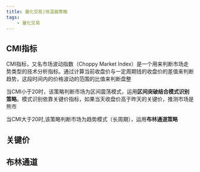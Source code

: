 ```yaml
---
title: 量化交易|恒温器策略
tags:
    - 量化交易
---
```


## CMI指标

CMI指标，又名市场波动指数（Choppy Market Index）是一个用来判断市场走势类型的技术分析指标。通过计算当前收盘价与一定周期钱的收盘价的差值来判断趋势，这段时间内的价格波动的范围的比值来判断盘整

当CMI小于20时，该策略判断市场为区间震荡模式，运用**区间突破结合模式识别策略**。模式识别依靠关键价指标，如果当天收盘价高于昨天的关键价，推测市场是熊市

当CMI大于20时,该策略判断市场为趋势模式（长周期），运用**布林通道策略**


## 关键价

## 布林通道

